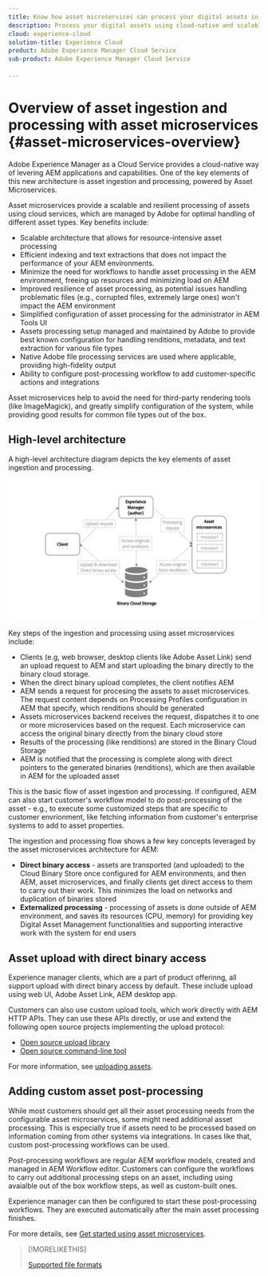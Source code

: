 ```yaml
---
title: Know how asset microservices can process your digital assets in the cloud
description: Process your digital assets using cloud-native and scalable asset processing microservices.
cloud: experience-cloud
solution-title: Experience Cloud
product: Adobe Experience Manager Cloud Service
sub-product: Adobe Experience Manager Cloud Service

---
```


# Overview of asset ingestion and processing with asset microservices {#asset-microservices-overview}

<!--
First half of content at https://git.corp.adobe.com/aklimets/project-nui/blob/master/docs/Project-Nui-Asset-Compute-Service.md is useful for this article.
-->

Adobe Experience Manager as a Cloud Service provides a cloud-native way of levering AEM applications and capabilities. One of the key elements of this new architecture is asset ingestion and processing, powered by Asset Microservices.

Asset microservices provide a scalable and resilient processing of assets using cloud services, which are managed by Adobe for optimal handling of different asset types. Key benefits include:

* Scalable architecture that allows for resource-intensive asset processing
* Efficient indexing and text extractions that does not impact the performance of your AEM environments.
* Minimize the need for workflows to handle asset processing in the AEM environment, freeing up resources and minimizing load on AEM
* Improved resilience of asset processing, as potential issues handling problematic files (e.g., corrupted files, extremely large ones) won't impact the AEM environment
* Simplified configuration of asset processing for the administrator in AEM Tools UI
* Assets processing setup managed and maintained by Adobe to provide best known configuration for handling renditions, metadata, and text extraction for various file types
* Native Adobe file processing services are used where applicable, providing high-fidelity output
* Ability to configure post-processing workflow to add customer-specific actions and integrations

Asset microservices help to avoid the need for third-party rendering tools (like ImageMagick), and greatly simplify configuration of the system, while providing good results for common file types out of the box.

## High-level architecture

A high-level architecture diagram depicts the key elements of asset ingestion and processing.

<!-- Proposed DRAFT diagram for asset microservices overview - see section "Asset processing - high-level diagram" in the PPTX deck

https://adobe-my.sharepoint.com/personal/gklebus_adobe_com/_layouts/15/guestaccess.aspx?guestaccesstoken=jexDC5ZnepXSt6dTPciH66TzckS1BPEfdaZuSgHugL8%3D&docid=2_1ec37f0bd4cc74354b4f481cd420e07fc&rev=1&e=CdgElS
-->
![Asset ingestion and processing with asset microservices](assets/asset-microservices-overview.png)

Key steps of the ingestion and processing using asset microservices include:

* Clients (e.g, web browser, desktop clients like Adobe Asset Link) send an upload request to AEM and start uploading the binary directly to the binary cloud storage. 
* When the direct binary upload completes, the client notifies AEM
* AEM sends a request for procesing the assets to asset microservices. The request content depends on Processing Profiles configuration in AEM that specify, which renditions should be generated
* Assets microservices backend receives the request, dispatches it to one or more  microservices based on the request. Each microservice can access the original binary directly from the binary cloud store
* Results of the processing (like renditions) are stored in the Binary Cloud Storage
* AEM is notified that the processing is complete along with direct pointers to the generated binaries (renditions), which are then available in AEM for the uploaded asset

This is the basic flow of asset ingestion and processing. If configured, AEM can also start customer's workflow model to do post-processing of the asset - e.g., to execute some customized steps that are specific to customer envrionment, like fetching information from customer's enterprise systems to add to asset properties.

The ingestion and processing flow shows a few key concepts leveraged by the asset microservices architecture for AEM:

* **Direct binary access** - assets are transported (and uploaded) to the Cloud Binary Store once configured for AEM environments, and then AEM, asset microservices, and finally clients get direct access to them to carry out their work. This minimizes the load on networks and duplication of binaries stored
* **Externalized processing** - processing of assets is done outside of AEM environment, and saves its resources (CPU, memory) for providing key Digital Asset Management functionalities and supporting interactive work with the system for end users

## Asset upload with direct binary access

Experience manager clients, which are a part of product offerinng, all support upload with direct binary access by default. These include upload using web UI, Adobe Asset Link, AEM desktop app.

Customers can also use custom upload tools, which work directly with AEM HTTP APIs. They can use these APIs directly, or use and extend the following open source projects implementing the upload protocol:

* [Open source upload library](https://github.com/adobe/aem-upload)
* [Open source command-line tool](https://github.com/adobe/aio-cli-plugin-aem)

For more information, see [uploading assets](add-assets.md).

## Adding custom asset post-processing

While most customers should get all their asset processing needs from the configurable asset microservices, some might need additional asset processing. This is especially true if assets need to be processed based on information coming from other systems via integrations. In cases like that, custom post-processing workflows can be used.

Post-processing workflows are regular AEM workflow models, created and managed in AEM Workflow editor. Customers can configure the workflows to carry out additional processing steps on an asset, including using avaialble out of the box workflow steps, as well as custom-built ones.

Experience manager can then be configured to start these post-processing workflows. They are executed automatically after the main asset processing finishes.

For more details, see [Get started using asset microservices](asset-microservices-configure-and-use.md).

<!-- GK: The diagram below is way too technical and uses internal project names. -->
<!--
![Data flow diagram for asset microservices](assets/asset-microservices-data-flow-diagram.png)
*Figure: Data flow diagram for asset microservices*
-->

>[!MORELIKETHIS]
>
>[Supported file formats](file-format-support.md)
